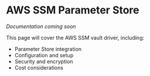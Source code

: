 # AWS SSM Parameter Store

*Documentation coming soon*

This page will cover the AWS SSM vault driver, including:

- Parameter Store integration
- Configuration and setup
- Security and encryption
- Cost considerations